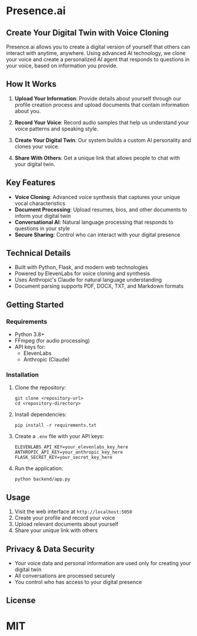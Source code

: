 # Presence.ai

## Create Your Digital Twin with Voice Cloning

Presence.ai allows you to create a digital version of yourself that others can interact with anytime, anywhere. Using advanced AI technology, we clone your voice and create a personalized AI agent that responds to questions in your voice, based on information you provide.

## How It Works

1. **Upload Your Information**: Provide details about yourself through our profile creation process and upload documents that contain information about you.

2. **Record Your Voice**: Record audio samples that help us understand your voice patterns and speaking style.

3. **Create Your Digital Twin**: Our system builds a custom AI personality and clones your voice.

4. **Share With Others**: Get a unique link that allows people to chat with your digital twin.

## Key Features

- **Voice Cloning**: Advanced voice synthesis that captures your unique vocal characteristics
- **Document Processing**: Upload resumes, bios, and other documents to inform your digital twin
- **Conversational AI**: Natural language processing that responds to questions in your style
- **Secure Sharing**: Control who can interact with your digital presence

## Technical Details

- Built with Python, Flask, and modern web technologies
- Powered by ElevenLabs for voice cloning and synthesis
- Uses Anthropic's Claude for natural language understanding
- Document parsing supports PDF, DOCX, TXT, and Markdown formats

## Getting Started

### Requirements

- Python 3.8+
- FFmpeg (for audio processing)
- API keys for:
  - ElevenLabs
  - Anthropic (Claude)

### Installation

1. Clone the repository:
   ```
   git clone <repository-url>
   cd <repository-directory>
   ```

2. Install dependencies:
   ```
   pip install -r requirements.txt
   ```

3. Create a `.env` file with your API keys:
   ```
   ELEVENLABS_API_KEY=your_elevenlabs_key_here
   ANTHROPIC_API_KEY=your_anthropic_key_here
   FLASK_SECRET_KEY=your_secret_key_here
   ```

4. Run the application:
   ```
   python backend/app.py
   ```

## Usage

1. Visit the web interface at `http://localhost:5050`
2. Create your profile and record your voice
3. Upload relevant documents about yourself
4. Share your unique link with others

## Privacy & Data Security

- Your voice data and personal information are used only for creating your digital twin
- All conversations are processed securely
- You control who has access to your digital presence

## License

MIT
=======
